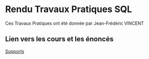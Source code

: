 # Rendu Travaux Pratiques SQL  

Ces Travaux Pratiques ont été donnée par Jean-Frédéric VINCENT  
  
## Lien vers les cours et les énoncés  

 [Supports](https://github.com/seven-valley/formation-sql-les-fondamentaux-bien-debutez)



